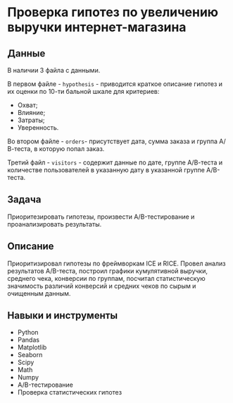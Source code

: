 # Проверка гипотез по увеличению выручки интернет-магазина

## Данные
В наличии 3 файла с данными. 

В первом файле - `hypothesis` - приводится краткое описание гипотез и их оценки по 10-ти бальной шкале для критериев:
- Охват;
- Влияние;
- Затраты;
- Уверенность.

Во втором файле - `orders`-  присутствует дата, сумма заказа и группа А/В-теста, в которую попал заказ. 

Третий файл - `visitors` - содержит данные по дате, группе А/В-теста и количестве пользователей в указанную дату в указанной группе A/B-теста.
  
## Задача
Приоритезировать гипотезы, произвести A/B-тестирование и проанализировать результаты.


## Описание
Приоритизировал гипотезы по фреймворкам ICE и RICE. Провел анализ результатов A/B-теста, построил графики кумулятивной выручки, среднего чека,
конверсии по группам, посчитал статистическую значимость различий конверсий и средних чеков по сырым и очищенным данным.


## Навыки и инструменты
- Python
- Pandas
- Matplotlib
- Seaborn
- Scipy
- Math
- Numpy
- A/B-тестирование
- Проверка статистических гипотез
